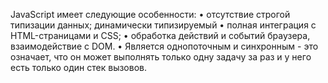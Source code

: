 JavaScript имеет следующие особенности:
• отсутствие строгой типизации данных; динамически типизируемый 
• полная интеграция с HTML-страницами и CSS; 
• обработка действий и событий браузера, взаимодействие с DOM. 
• Является однопоточным и синхронным - это означает, что он может выполнять только одну задачу за раз и у него есть только один стек вызовов.